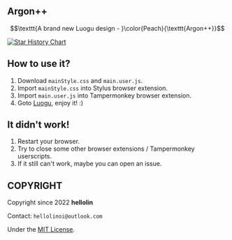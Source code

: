 ## Argon++

$$\texttt{A brand new Luogu design - }\color{Peach}{\texttt{Argon++}}$$

[![Star History Chart](https://api.star-history.com/svg?repos=argon-plus-plus/argon-plus-plus-project&type=Date)](https://star-history.com/#argon-plus-plus/argon-plus-plus-project&Date)

## How to use it?

1. Download `mainStyle.css` and `main.user.js`.
2. Import `mainStyle.css` into Stylus browser extension.
3. Import `main.user.js` into Tampermonkey browser extension.
4. Goto [Luogu](https://www.luogu.com.cn), enjoy it! :)

## It didn't work!

1. Restart your browser.
2. Try to close some other browser extensions / Tampermonkey userscripts.
3. If it still can't work, maybe you can open an issue.

## COPYRIGHT

Copyright since 2022 **hellolin**
  
Contact: `hellolinoi@outlook.com`
  
Under the [MIT License](https://mit-license.org/).
